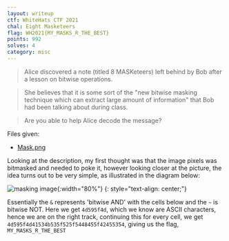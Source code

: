 ```yaml
---
layout: writeup
ctf: WhiteHats CTF 2021
chal: Eight Masketeers
flag: WH2021{MY_MASKS_R_THE_BEST}
points: 992
solves: 4
category: misc
---
```


> Alice discovered a note (titled 8 MASKeteers) left behind by Bob after a lesson on bitwise operations.

> She believes that it is some sort of the "new bitwise masking technique which can extract large amount of information" that Bob had been talking about during class.

> Are you able to help Alice decode the message?

Files given:
 - [Mask.png](Mask.png)

Looking at the description, my first thought was that the image pixels was bitmasked and needed to poke it, however looking closer at the picture, the idea turns out to be very simple, as illustrated in the diagram below:

![masking image](Mask_diagram.png){:width="80%"}
{: style="text-align: center;"}

Essentially the `&` represents 'bitwise AND' with the cells below and the `~` is bitwise NOT. Here we get `4d595f4d`, which we know are ASCII characters, hence we are on the right track, continuing this for every cell, we get `4d595f4d41534b535f525f5448455f42455354`, giving us the flag, `MY_MASKS_R_THE_BEST`
